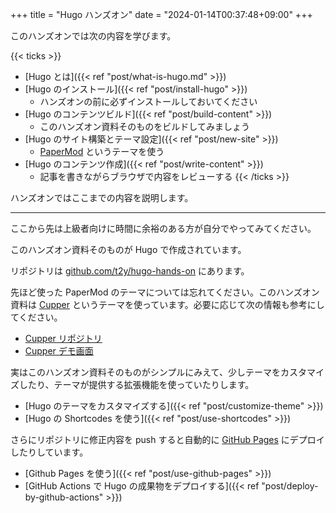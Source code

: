 +++
title = "Hugo ハンズオン"
date = "2024-01-14T00:37:48+09:00"
+++

このハンズオンでは次の内容を学びます。

{{< ticks >}}
* [Hugo とは]({{< ref "post/what-is-hugo.md" >}})
* [Hugo のインストール]({{< ref "post/install-hugo" >}})
  * ハンズオンの前に必ずインストールしておいてください
* [Hugo のコンテンツビルド]({{< ref "post/build-content" >}})
  * このハンズオン資料そのものをビルドしてみましょう
* [Hugo のサイト構築とテーマ設定]({{< ref "post/new-site" >}})
  * [PaperMod](https://themes.gohugo.io/themes/hugo-papermod/) というテーマを使う
* [Hugo のコンテンツ作成]({{< ref "post/write-content" >}})
  * 記事を書きながらブラウザで内容をレビューする
{{< /ticks >}}

ハンズオンではここまでの内容を説明します。

---

ここから先は上級者向けに時間に余裕のある方が自分でやってみてください。

このハンズオン資料そのものが Hugo で作成されています。

リポジトリは [github.com/t2y/hugo-hands-on](https://github.com/t2y/hugo-hands-on) にあります。

先ほど使った PaperMod のテーマについては忘れてください。このハンズオン資料は [Cupper](https://themes.gohugo.io/themes/cupper-hugo-theme/) というテーマを使っています。必要に応じて次の情報も参考にしてください。

* [Cupper リポジトリ](https://github.com/zwbetz-gh/cupper-hugo-theme)
* [Cupper デモ画面](https://cupper-hugo-theme.netlify.app/)

実はこのハンズオン資料そのものがシンプルにみえて、少しテーマをカスタマイズしたり、テーマが提供する拡張機能を使っていたりします。

* [Hugo のテーマをカスタマイズする]({{< ref "post/customize-theme" >}})
* [Hugo の Shortcodes を使う]({{< ref "post/use-shortcodes" >}})

さらにリポジトリに修正内容を push すると自動的に [GitHub Pages](https://docs.github.com/ja/pages/getting-started-with-github-pages/about-github-pages) にデプロイしたりしています。

* [Github Pages を使う]({{< ref "post/use-github-pages" >}})
* [GitHub Actions で Hugo の成果物をデプロイする]({{< ref "post/deploy-by-github-actions" >}})
